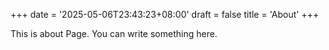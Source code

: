 +++
date = '2025-05-06T23:43:23+08:00'
draft = false
title = 'About'
+++

This is about Page.
You can write something here.
